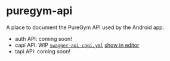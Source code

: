 # puregym-api
A place to document the PureGym API used by the Android app.

- auth API: coming soon!
- capi API: WIP [`swagger-api-capi.yml`][capi-file] [show in editor][capi-edit]
- tapi API: coming soon!

<!-- Links -->
   [capi-file]: /swagger-api-capi.yml
   [capi-edit]: https://editor.swagger.io/?url=https://raw.githubusercontent.com/patcon/puregym-api/main/swagger-spec-capi.yml

